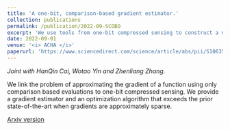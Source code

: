 ```yaml
---
title: 'A one-bit, comparison-based gradient estimator.'
collection: publications
permalink: /publication/2022-09-SCOBO
excerpt: 'We use tools from one-bit compressed sensing to construct a new algorithm for comparison-based optimization.'
date: 2022-09-01
venue: '<i> ACHA </i>'
paperurl: 'https://www.sciencedirect.com/science/article/abs/pii/S1063520322000252'
---
```


<i> Joint with HanQin Cai, Wotao Yin and Zhenliang Zhang.</i>

We link the problem of approximating the gradient of a function using only comparison based evaluations to one-bit compressed sensing. We provide a gradient estimator and an optimization algorithm that exceeds the prior state-of-the-art when gradients are approximately sparse.

[Arxiv version](https://arxiv.org/pdf/2010.02479.pdf)
